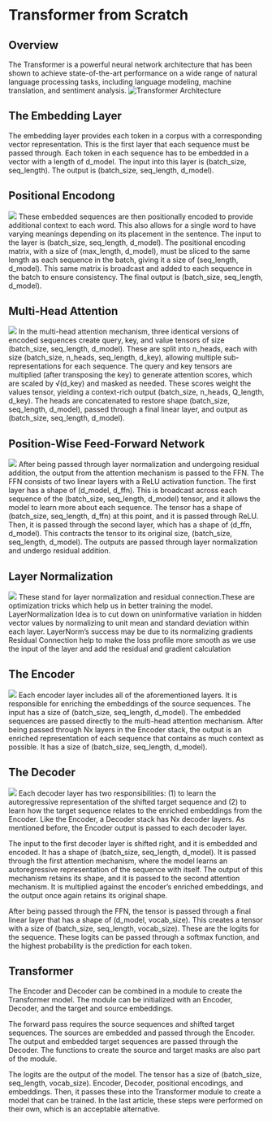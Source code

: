# Transformer from Scratch

## Overview
The Transformer is a powerful neural network architecture that has been shown to achieve state-of-the-art performance on a wide range of natural language processing tasks, including language modeling, machine translation, and sentiment analysis.
![Transformer Architecture](images/transformer.png)

## The Embedding Layer
The embedding layer provides each token in a corpus with a corresponding vector representation. This is the first layer that each sequence must be passed through. Each token in each sequence has to be embedded in a vector with a length of d_model. The input into this layer is (batch_size, seq_length). The output is (batch_size, seq_length, d_model).

## Positional Encodong
![](images/pos_enc.png)
These embedded sequences are then positionally encoded to provide additional context to each word. This also allows for a single word to have varying meanings depending on its placement in the sentence. The input to the layer is (batch_size, seq_length, d_model). The positional encoding matrix, with a size of (max_length, d_model), must be sliced to the same length as each sequence in the batch, giving it a size of (seq_length, d_model). This same matrix is broadcast and added to each sequence in the batch to ensure consistency. The final output is (batch_size, seq_length, d_model).

## Multi-Head Attention
![](images/atten.png)
In the multi-head attention mechanism, three identical versions of encoded sequences create query, key, and value tensors of size (batch_size, seq_length, d_model). These are split into n_heads, each with size (batch_size, n_heads, seq_length, d_key), allowing multiple sub-representations for each sequence. The query and key tensors are multiplied (after transposing the key) to generate attention scores, which are scaled by √(d_key) and masked as needed. These scores weight the values tensor, yielding a context-rich output (batch_size, n_heads, Q_length, d_key). The heads are concatenated to restore shape (batch_size, seq_length, d_model), passed through a final linear layer, and output as (batch_size, seq_length, d_model).

## Position-Wise Feed-Forward Network
![](images/pos_wise_fnn.png)
After being passed through layer normalization and undergoing residual addition, the output from the attention mechanism is passed to the FFN. The FFN consists of two linear layers with a ReLU activation function. The first layer has a shape of (d_model, d_ffn). This is broadcast across each sequence of the (batch_size, seq_length, d_model) tensor, and it allows the model to learn more about each sequence. The tensor has a shape of (batch_size, seq_length, d_ffn) at this point, and it is passed through ReLU. Then, it is passed through the second layer, which has a shape of (d_ffn, d_model). This contracts the tensor to its original size, (batch_size, seq_length, d_model). The outputs are passed through layer normalization and undergo residual addition.

## Layer Normalization
![](images/layer_norm.png)
These stand for layer normalization and residual connection.These are optimization tricks which help us in better training the model. LayerNormalization Idea is to cut down on uninformative variation in hidden vector values by normalizing to unit mean and standard deviation within each layer. LayerNorm’s success may be due to its normalizing gradients Residual Connection help to make the loss profile more smooth as we use the input of the layer and add the residual and gradient calculation

## The Encoder
![](images/encoder.png)
Each encoder layer includes all of the aforementioned layers. It is responsible for enriching the embeddings of the source sequences. The input has a size of (batch_size, seq_length, d_model). The embedded sequences are passed directly to the multi-head attention mechanism. After being passed through Nx layers in the Encoder stack, the output is an enriched representation of each sequence that contains as much context as possible. It has a size of (batch_size, seq_length, d_model).

## The Decoder
![](images/decoder.png)
Each decoder layer has two responsibilities: (1) to learn the autoregressive representation of the shifted target sequence and (2) to learn how the target sequence relates to the enriched embeddings from the Encoder. Like the Encoder, a Decoder stack has Nx decoder layers. As mentioned before, the Encoder output is passed to each decoder layer.

The input to the first decoder layer is shifted right, and it is embedded and encoded. It has a shape of (batch_size, seq_length, d_model). It is passed through the first attention mechanism, where the model learns an autoregressive representation of the sequence with itself. The output of this mechanism retains its shape, and it is passed to the second attention mechanism. It is multiplied against the encoder’s enriched embeddings, and the output once again retains its original shape.

After being passed through the FFN, the tensor is passed through a final linear layer that has a shape of (d_model, vocab_size). This creates a tensor with a size of (batch_size, seq_length, vocab_size). These are the logits for the sequence. These logits can be passed through a softmax function, and the highest probability is the prediction for each token.

## Transformer
The Encoder and Decoder can be combined in a module to create the Transformer model. The module can be initialized with an Encoder, Decoder, and the target and source embeddings.

The forward pass requires the source sequences and shifted target sequences. The sources are embedded and passed through the Encoder. The output and embedded target sequences are passed through the Decoder. The functions to create the source and target masks are also part of the module.

The logits are the output of the model. The tensor has a size of (batch_size, seq_length, vocab_size). Encoder, Decoder, positional encodings, and embeddings. Then, it passes these into the Transformer module to create a model that can be trained. In the last article, these steps were performed on their own, which is an acceptable alternative.